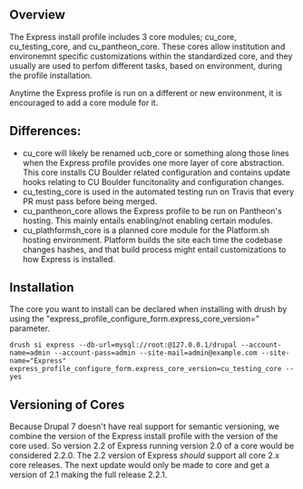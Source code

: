 
## Overview

The Express install profile includes 3 core modules; cu_core, cu_testing_core, and cu_pantheon_core. These cores allow institution and environemnt specific customizations within the standardized core, and they usually are used to perfom different tasks, based on environment, during the profile installation. 

Anytime the Express profile is run on a different or new environment, it is encouraged to add a core module for it. 

## Differences:
* cu_core will likely be renamed ucb_core or something along those lines when the Express profile provides one more layer of core abstraction. This core installs CU Boulder related configuration and contains update hooks relating to CU Boulder funcitonality and configuration changes. 
* cu_testing_core is used in the automated testing run on Travis that every PR must pass before being merged.  
* cu_pantheon_core allows the Express profile to be run on Pantheon's hosting. This mainly entails enabling/not enabling certain modules. 
* cu_plathformsh_core is a planned core module for the Platform.sh hosting environment. Platform builds the site each time the codebase changes hashes, and that build process might entail customizations to how Express is installed. 

## Installation

The core you want to install can be declared when installing with drush by using the "express_profile_configure_form.express_core_version=" parameter. 

```
drush si express --db-url=mysql://root:@127.0.0.1/drupal --account-name=admin --account-pass=admin --site-mail=admin@example.com --site-name="Express" express_profile_configure_form.express_core_version=cu_testing_core --yes
```

## Versioning of Cores

Because Drupal 7 doesn't have real support for semantic versioning, we combine the version of the Express install profile with the version of the core used.  So version 2.2 of Express running version 2.0 of a core would be considered 2.2.0.  The 2.2 version of Express _should_ support all core 2.x core releases. The next update would only be made to core and get a version of 2.1 making the full release 2.2.1.
